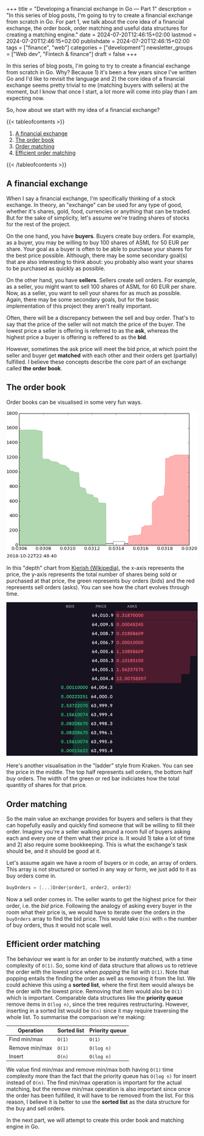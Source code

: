 +++
title = "Developing a financial exchange in Go — Part 1"
description = "In this series of blog posts, I'm going to try to create a financial exchange from scratch in Go. For part 1, we talk about the core idea of a financial exchange, the order book, order matching and useful data structures for creating a matching engine."
date = 2024-07-20T12:46:15+02:00
lastmod = 2024-07-20T12:46:15+02:00
publishdate = 2024-07-20T12:46:15+02:00
tags = ["finance", "web"]
categories = ["development"]
newsletter_groups = ["Web dev", "Fintech & finance"]
draft = false
+++

In this series of blog posts, I'm going to try to create a financial exchange from scratch in Go. Why? Because 1) it's been a few years since I've written Go and I'd like to revisit the language and 2) the core idea of a financial exchange seems pretty trivial to me (matching buyers with sellers) at the moment, but I know that once I start, a lot more will come into play than I am expecting now.

So, how about we start with my idea of a financial exchange?

{{< tableofcontents >}}
<ol>
	<li><a href="#a-financial-exchange">A financial exchange</a></li>
	<li><a href="#the-order-book">The order book</a></li>
	<li><a href="#order-matching">Order matching</a></li>
	<li><a href="#efficient-order-matching">Efficient order matching</a></li>
</ol>
{{< /tableofcontents >}}

## A financial exchange

When I say a financial exchange, I'm specifically thinking of a stock exchange. In theory, an "exchange" can be used for any type of good, whether it's shares, gold, food, currencies or anything that can be traded. But for the sake of simplicity, let's assume we're trading shares of stocks for the rest of the project.

On the one hand, you have **buyers**. Buyers create buy orders. For example, as a buyer, you may be willing to buy 100 shares of ASML for 50 EUR per share. Your goal as a buyer is often to be able to purchase your shares for the best price possible. Although, there may be some secondary goal(s) that are also interesting to think about: you probably also want your shares to be purchased as quickly as possible.

On the other hand, you have **sellers**. Sellers create sell orders. For example, as a seller, you might want to sell 100 shares of ASML for 60 EUR per share. Now, as a seller, you want to sell your shares for as much as possible. Again, there may be some secondary goals, but for the basic implementation of this project they aren't really important.

Often, there will be a discrepancy between the sell and buy order. That's to say that the price of the seller will not match the price of the buyer. The lowest price a seller is offering is referred to as the **ask**, whereas the highest price a buyer is offering is reffered to as the **bid**.

However, sometimes the ask price will meet the bid price, at which point the seller and buyer get **matched** with each other and their orders get (partially) fulfilled. I believe these concepts describe the core part of an exchange called **the order book**.

## The order book

Order books can be visualised in some very fun ways.

![Order book depth chart](part-1_order_book_depth_chart.gif)

In this "depth" chart from [Kjerish (Wikipedia)](part-1_order_book_depth_chart.gif), the x-axis represents the price, the y-axis represents the total number of shares being sold or purchased at that price, the green represents buy orders (bids) and the red represents sell orders (asks). You can see how the chart evolves through time.

![Kraken order book depth chart ladder style](part-1_order_book_ladder_chart.png)

Here's another visualisation in the "ladder" style from Kraken. You can see the price in the middle. The top half represents sell orders, the bottom half buy orders. The width of the green or red bar indiciates how the total quantity of shares for that price.

## Order matching

So the main value an exchange provides for buyers and sellers is that they can hopefully easily and quickly find someone that will be willing to fill their order. Imagine you're a seller walking around a room full of buyers asking each and every one of them what their price is. It would 1) take a lot of time and 2) also require some bookkeeping. This is what the exchange's task should be, and it should be good at it.

Let's assume again we have a room of buyers or in code, an array of orders. This array is not structured or sorted in any way or form, we just add to it as buy orders come in.

```go
buyOrders = [...]Order{order1, order2, order3}
```

Now a sell order comes in. The seller wants to get the highest price for their order, i.e. the _bid_ price. Following the analogy of asking every buyer in the room what their price is, we would have to iterate over the orders in the `buyOrders` array to find the bid price. This would take `O(n)` with `n` the number of buy orders, thus it would not scale well.

## Efficient order matching

The behaviour we want is for an order to be _instantly_ matched, with a time complexity of `O(1)`. So, some kind of data structure that allows us to retrieve the order with the lowest price when _popping_ the list with `O(1)`. Note that popping entails the finding the order as well as removing it from the list. We could achieve this using a **sorted list**, where the first item would always be the order with the lowest price. Removing that item would also be `O(1)` which is important. Comparable data structures like the **priority queue** remove items in `O(log n)`, since the tree requires restructuring. However, inserting in a sorted list would be `O(n)` since it may require traversing the whole list. To summarise the comparison we're making:

| **Operation**  | **Sorted list** | **Priority queue** |
| -------------- | --------------- | ------------------ |
| Find min/max   | `O(1)`          | `O(1)`             |
| Remove min/max | `O(1)`          | `O(log n)`         |
| Insert         | `O(n)`          | `O(log n)`         |

We value find min/max and remove min/max both having `O(1)` time complexity more than the fact that the priority queue has `O(log n)` for insert instead of `O(n)`. The find min/max operation is important for the actual matching, but the remove min/max operation is also important since once the order has been fulfilled, it will have to be removed from the list. For this reason, I believe it is better to use the **sorted list** as the data structure for the buy and sell orders.

In the next part, we will attempt to create this order book and matching engine in Go.

